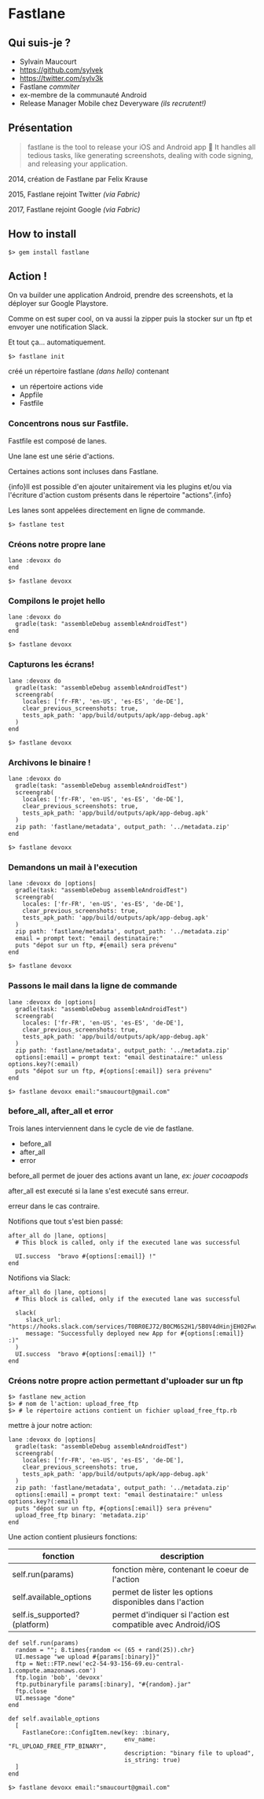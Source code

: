 # Fastlane

## Qui suis-je ?

- Sylvain Maucourt
- https://github.com/sylvek
- https://twitter.com/sylv3k
- Fastlane _commiter_
- ex-membre de la communauté Android
- Release Manager Mobile chez Deveryware _(ils recrutent!)_

## Présentation

> fastlane is the tool to release your iOS and Android app 🚀
> It handles all tedious tasks, like generating screenshots, dealing with code signing, and releasing your application.

2014, création de Fastlane par Felix Krause

2015, Fastlane rejoint Twitter _(via Fabric)_

2017, Fastlane rejoint Google _(via Fabric)_

## How to install

```
$> gem install fastlane
```

## Action !

On va builder une application Android, prendre des screenshots, et la déployer sur Google Playstore.

Comme on est super cool, on va aussi la zipper puis la stocker sur un ftp et envoyer une notification Slack.

Et tout ça… automatiquement.

```
$> fastlane init
```

créé un répertoire fastlane _(dans hello)_ contenant

- un répertoire actions vide
- Appfile
- Fastfile

### Concentrons nous sur Fastfile.

Fastfile est composé de lanes.

Une lane est une série d'actions.

Certaines actions sont incluses dans Fastlane.

{info}Il est possible d'en ajouter unitairement via les plugins et/ou via l'écriture
d'action custom présents dans le répertoire "actions".{info}

Les lanes sont appelées directement en ligne de commande.

```
$> fastlane test
```

### Créons notre propre lane

```
lane :devoxx do
end
```

```
$> fastlane devoxx
```

### Compilons le projet hello

```
lane :devoxx do
  gradle(task: "assembleDebug assembleAndroidTest")
end
```

```
$> fastlane devoxx
```

### Capturons les écrans!

```
lane :devoxx do
  gradle(task: "assembleDebug assembleAndroidTest")
  screengrab(
    locales: ['fr-FR', 'en-US', 'es-ES', 'de-DE'],
    clear_previous_screenshots: true,
    tests_apk_path: 'app/build/outputs/apk/app-debug.apk'
  )
end
```

```
$> fastlane devoxx
```

### Archivons le binaire !

```
lane :devoxx do
  gradle(task: "assembleDebug assembleAndroidTest")
  screengrab(
    locales: ['fr-FR', 'en-US', 'es-ES', 'de-DE'],
    clear_previous_screenshots: true,
    tests_apk_path: 'app/build/outputs/apk/app-debug.apk'
  )
  zip path: 'fastlane/metadata', output_path: '../metadata.zip'
end
```

```
$> fastlane devoxx
```

### Demandons un mail à l'execution

```
lane :devoxx do |options|
  gradle(task: "assembleDebug assembleAndroidTest")
  screengrab(
    locales: ['fr-FR', 'en-US', 'es-ES', 'de-DE'],
    clear_previous_screenshots: true,
    tests_apk_path: 'app/build/outputs/apk/app-debug.apk'
  )
  zip path: 'fastlane/metadata', output_path: '../metadata.zip'
  email = prompt text: "email destinataire:"
  puts "dépot sur un ftp, #{email} sera prévenu"
end
```

```
$> fastlane devoxx
```

### Passons le mail dans la ligne de commande

```
lane :devoxx do |options|
  gradle(task: "assembleDebug assembleAndroidTest")
  screengrab(
    locales: ['fr-FR', 'en-US', 'es-ES', 'de-DE'],
    clear_previous_screenshots: true,
    tests_apk_path: 'app/build/outputs/apk/app-debug.apk'
  )
  zip path: 'fastlane/metadata', output_path: '../metadata.zip'
  options[:email] = prompt text: "email destinataire:" unless options.key?(:email)
  puts "dépot sur un ftp, #{options[:email]} sera prévenu"
end
```

```
$> fastlane devoxx email:"smaucourt@gmail.com"
```

### before_all, after_all et error

Trois lanes interviennent dans le cycle de vie de fastlane.

- before_all
- after_all
- error


before_all permet de jouer des actions avant un lane, _ex: jouer cocoapods_

after_all est executé si la lane s'est executé sans erreur.

erreur dans le cas contraire.

Notifions que tout s'est bien passé:

```
after_all do |lane, options|
  # This block is called, only if the executed lane was successful

  UI.success  "bravo #{options[:email]} !"
end
```

Notifions via Slack:

```
after_all do |lane, options|
  # This block is called, only if the executed lane was successful

  slack(
     slack_url: "https://hooks.slack.com/services/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",
     message: "Successfully deployed new App for #{options[:email]} :)"
  )
  UI.success  "bravo #{options[:email]} !"
end
```

### Créons notre propre action permettant d'uploader sur un ftp

```
$> fastlane new_action
$> # nom de l'action: upload_free_ftp
$> # le répertoire actions contient un fichier upload_free_ftp.rb
```

mettre à jour notre action:

```
lane :devoxx do |options|
  gradle(task: "assembleDebug assembleAndroidTest")
  screengrab(
    locales: ['fr-FR', 'en-US', 'es-ES', 'de-DE'],
    clear_previous_screenshots: true,
    tests_apk_path: 'app/build/outputs/apk/app-debug.apk'
  )
  zip path: 'fastlane/metadata', output_path: '../metadata.zip'
  options[:email] = prompt text: "email destinataire:" unless options.key?(:email)
  puts "dépot sur un ftp, #{options[:email]} sera prévenu"
  upload_free_ftp binary: 'metadata.zip'
end
```

Une action contient plusieurs fonctions:

| fonction | description |
|----------|-------------|
|self.run(params)|fonction mère, contenant le coeur de l'action|
|self.available_options|permet de lister les options disponibles dans l'action|
|self.is_supported?(platform)|permet d'indiquer si l'action est compatible avec Android/iOS|

```
def self.run(params)
  random = ""; 8.times{random << (65 + rand(25)).chr}
  UI.message "we upload #{params[:binary]}"
  ftp = Net::FTP.new('ec2-54-93-156-69.eu-central-1.compute.amazonaws.com')
  ftp.login 'bob', 'devoxx'
  ftp.putbinaryfile params[:binary], "#{random}.jar"
  ftp.close
  UI.message "done"
end

def self.available_options
  [
    FastlaneCore::ConfigItem.new(key: :binary,
                                 env_name: "FL_UPLOAD_FREE_FTP_BINARY",
                                 description: "binary file to upload",
                                 is_string: true)
  ]
end
```

```
$> fastlane devoxx email:"smaucourt@gmail.com"
```
